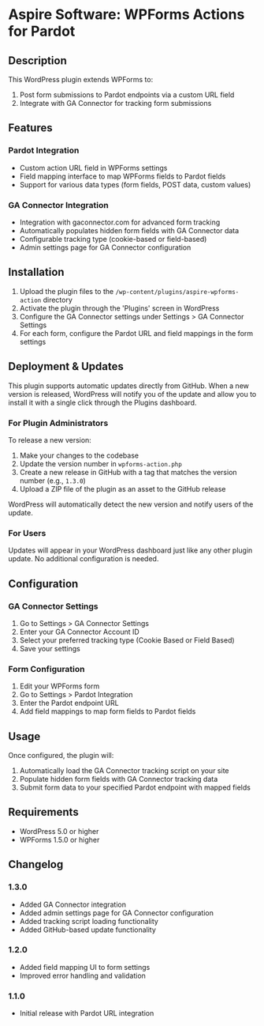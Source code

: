 # Aspire Software: WPForms Actions for Pardot

## Description
This WordPress plugin extends WPForms to:
1. Post form submissions to Pardot endpoints via a custom URL field
2. Integrate with GA Connector for tracking form submissions

## Features

### Pardot Integration
- Custom action URL field in WPForms settings
- Field mapping interface to map WPForms fields to Pardot fields
- Support for various data types (form fields, POST data, custom values)

### GA Connector Integration
- Integration with gaconnector.com for advanced form tracking
- Automatically populates hidden form fields with GA Connector data
- Configurable tracking type (cookie-based or field-based)
- Admin settings page for GA Connector configuration

## Installation
1. Upload the plugin files to the `/wp-content/plugins/aspire-wpforms-action` directory
2. Activate the plugin through the 'Plugins' screen in WordPress
3. Configure the GA Connector settings under Settings > GA Connector Settings
4. For each form, configure the Pardot URL and field mappings in the form settings

## Deployment & Updates

This plugin supports automatic updates directly from GitHub. When a new version is released, WordPress will notify you of the update and allow you to install it with a single click through the Plugins dashboard.

### For Plugin Administrators

To release a new version:

1. Make your changes to the codebase
2. Update the version number in `wpforms-action.php`
3. Create a new release in GitHub with a tag that matches the version number (e.g., `1.3.0`)
4. Upload a ZIP file of the plugin as an asset to the GitHub release

WordPress will automatically detect the new version and notify users of the update.

### For Users

Updates will appear in your WordPress dashboard just like any other plugin update. No additional configuration is needed.

## Configuration

### GA Connector Settings
1. Go to Settings > GA Connector Settings
2. Enter your GA Connector Account ID
3. Select your preferred tracking type (Cookie Based or Field Based)
4. Save your settings

### Form Configuration
1. Edit your WPForms form
2. Go to Settings > Pardot Integration
3. Enter the Pardot endpoint URL
4. Add field mappings to map form fields to Pardot fields

## Usage
Once configured, the plugin will:
1. Automatically load the GA Connector tracking script on your site
2. Populate hidden form fields with GA Connector tracking data
3. Submit form data to your specified Pardot endpoint with mapped fields

## Requirements
- WordPress 5.0 or higher
- WPForms 1.5.0 or higher

## Changelog

### 1.3.0
- Added GA Connector integration
- Added admin settings page for GA Connector configuration
- Added tracking script loading functionality
- Added GitHub-based update functionality

### 1.2.0
- Added field mapping UI to form settings
- Improved error handling and validation

### 1.1.0
- Initial release with Pardot URL integration 